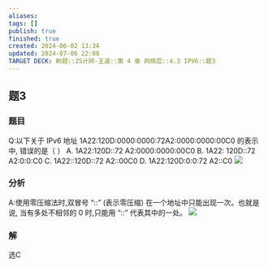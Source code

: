 ```yaml
---
aliases: 
tags: []
publish: true
finished: true
created: 2024-06-02 13:34
updated: 2024-07-06 22:08
TARGET DECK: 刷题::25计网-王道::第 4 章 网络层::4.3 IPV6::题3
---
```


## 题3
### 题目
Q:以下关于 IPv6 地址 1A22:120D:0000:0000:72A2:0000:0000:00C0 的表示中, 错误的是（ ）
A. 1A22:120D::72 A2:0000:0000:00C0
B. 1A22: 120D::72 A2:0:0:C0
C. 1A22::120D::72 A2::00C0
D. 1A22:120D:0:0:72 A2::C0
![](https://img.hwenyi.live/202407062207963.webp)
### 分析
A:使用零压缩法时,双冒号 “::” (表示零压缩) 在一个地址中只能出现一次。也就是说, 当有多处不相邻的 0 时,只能用 “::” 代表其中的一处。
![](https://img.hwenyi.live/202407062208430.webp)
### 解
选C

